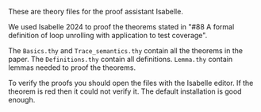 These are theory files for the proof assistant Isabelle.

We used Isabelle 2024 to proof the theorems stated in "#88 A formal definition of loop unrolling with application to test coverage".

The `Basics.thy` and `Trace_semantics.thy` contain all the theorems in the paper.
The `Definitions.thy` contain all definitions.
`Lemma.thy` contain lemmas needed to proof the theorems.

To verify the proofs you should open the files with the Isabelle editor. If the theorem is red then it could not verify it. The default installation is good enough.